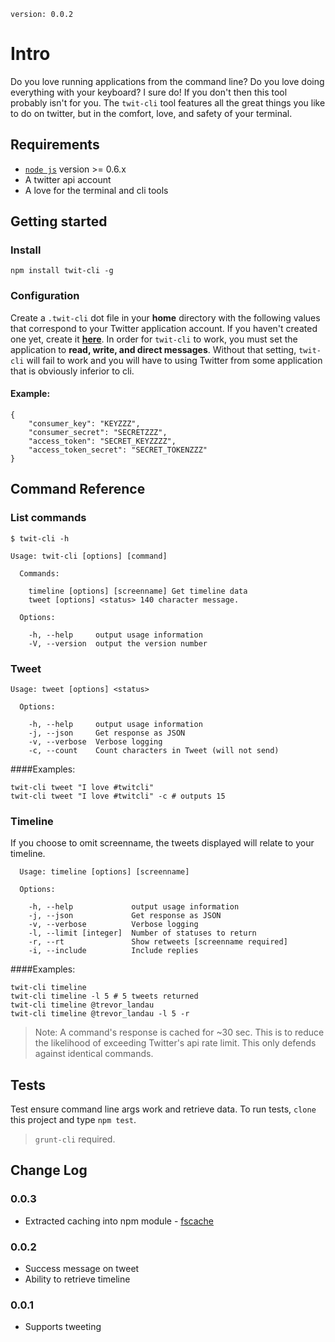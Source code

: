 `version: 0.0.2`

# Intro
Do you love running applications from the command line? Do you love doing everything with your keyboard? I sure do! If you don't then this tool probably isn't for you. The `twit-cli` tool features all the great things you like to do on twitter, but in the comfort, love, and safety of your terminal.

## Requirements
- [`node js`](http://nodejs.org) version >= 0.6.x
- A twitter api account
- A love for the terminal and cli tools

## Getting started
### Install
`npm install twit-cli -g`

### Configuration
Create a `.twit-cli` dot file in your **home** directory with the following values that correspond to your Twitter application account. If you haven't created one yet, create it **[here](https://dev.twitter.com/apps)**. In order for `twit-cli` to work, you must set the application to **read, write, and direct messages**. Without that setting, `twit-cli` will fail to work and you will have to using Twitter from some application that is obviously inferior to cli.

#### Example:

```
{
	"consumer_key": "KEYZZZ",
	"consumer_secret": "SECRETZZZ",
	"access_token": "SECRET_KEYZZZZ",
	"access_token_secret": "SECRET_TOKENZZZ"
}
```

## Command Reference

### List commands

`$ twit-cli -h`

```
Usage: twit-cli [options] [command]

  Commands:

    timeline [options] [screenname] Get timeline data
    tweet [options] <status> 140 character message.

  Options:

    -h, --help     output usage information
    -V, --version  output the version number
```

### Tweet

```
Usage: tweet [options] <status>

  Options:

    -h, --help     output usage information
    -j, --json     Get response as JSON
    -v, --verbose  Verbose logging
    -c, --count    Count characters in Tweet (will not send)
```
####Examples:

```
twit-cli tweet "I love #twitcli"
twit-cli tweet "I love #twitcli" -c # outputs 15
```


### Timeline

If you choose to omit screenname, the tweets displayed will relate to your timeline.

```
  Usage: timeline [options] [screenname]

  Options:

    -h, --help             output usage information
    -j, --json             Get response as JSON
    -v, --verbose          Verbose logging
    -l, --limit [integer]  Number of statuses to return
    -r, --rt               Show retweets [screenname required]
    -i, --include          Include replies
```

####Examples:
```
twit-cli timeline 
twit-cli timeline -l 5 # 5 tweets returned
twit-cli timeline @trevor_landau 
twit-cli timeline @trevor_landau -l 5 -r 
```

> Note: A command's response is cached for ~30 sec. This is to reduce the likelihood of exceeding Twitter's api rate limit. This only defends against identical commands.
 
## Tests

Test ensure command line args work and retrieve data. To run tests, `clone` this project and type `npm test`.

> `grunt-cli` required.

## Change Log
### 0.0.3
- Extracted caching into npm module - [fscache](https://github.com/landau/fscache)

### 0.0.2
- Success message on tweet
- Ability to retrieve timeline

### 0.0.1
- Supports tweeting

